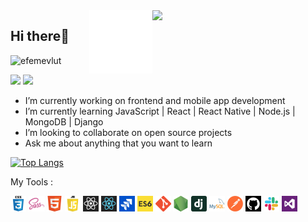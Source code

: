 <img src="https://github-readme-stats.vercel.app/api?username=efemevlut&show_icons=true&theme=tokyonight" align='right' width="55%">

<img src="./animation.gif" alt="react-native" width="20%" height="20%" align="right">

## Hi there👋
<p align="left"> <img src="https://komarev.com/ghpvc/?username=efemevlut" alt="efemevlut" /> </p>

[![](https://img.shields.io/badge/linkedin-%230077B5.svg?&style=for-the-badge&logo=linkedin&logoColor=white)](https://www.linkedin.com/in/mevlüt-efe-5465221b8)
[![](https://img.shields.io/badge/medium-%2312100E.svg?&style=for-the-badge&logo=medium&logoColor=white)](https://efemevlut20.medium.com/)



-  I’m currently working on frontend and mobile app development 
-  I’m currently learning JavaScript | React | React Native | Node.js | MongoDB | Django
-  I’m looking to collaborate on open source projects
-  Ask me about anything that you want to learn

[![Top Langs](https://github-readme-stats.vercel.app/api/top-langs/?username=efemevlut&layout=compact&show_icons=true&theme=react)](https://github.com/efemevlut/github-readme-stats&hide_border=true&show_icons=true&langs_count=3)

<p>My Tools :<p/>
<p align="bottom">
<img src="./css3.png" width="25" height="25" border: 5px solid #555>
<img src="./sass.png" width="25" height="25">
<img src="./html.png" width="25" height="25">
<img src="./js-logo.png" width="25" height="25">
<img src="./react.jpg" width="25" height="25">
<img src="./reactt.png" width="25" height="25">
<img src="./jira.jpg" width="25" height="25">
<img src="./es6.jpg" width="25" height="25" border: 5px solid #555>
<img src="./git.png" width="25" height="25">
<img src="./node.png" width="25" height="25">
<img src="./dj.png" width="25" height="25" border: 5px solid #555>
<img src="./mysql.png" width="25" height="25">
<img src="./postman.png" width="25" height="25">
<img src="./sgithub.png" width="25" height="25">
<img src="./slack0.jpg" width="25" height="25">
<img src="./vs.png" width="25" height="25">
<p/>